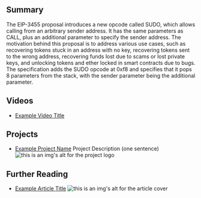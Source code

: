 ## Summary

The EIP-3455 proposal introduces a new opcode called SUDO, which allows calling from an arbitrary sender address. It has the same parameters as CALL, plus an additional parameter to specify the sender address. The motivation behind this proposal is to address various use cases, such as recovering tokens stuck in an address with no key, recovering tokens sent to the wrong address, recovering funds lost due to scams or lost private keys, and unlocking tokens and ether locked in smart contracts due to bugs. The specification adds the SUDO opcode at 0xf8 and specifies that it pops 8 parameters from the stack, with the sender parameter being the additional parameter.

## Videos

- [Example Video Title](https://www.youtube.com/watch?v=TDGq4aeevgY)

## Projects

- [Example Project Name](https://xxxx.xxx/xxxxx) Project Description (one sentence) ![this is an img's alt for the project logo](https://xxxx.xxx/project-logo.xxx)

## Further Reading

- [Example Article Title](https://xxxx.xxx/xxxxx) ![this is an img's alt for the article cover](https://xxxx.xxx/article-cover.xxx)
